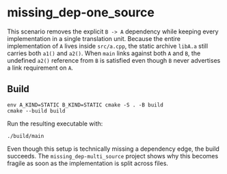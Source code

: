 # missing_dep-one_source

This scenario removes the explicit `B -> A` dependency while keeping every implementation in a
single translation unit.  Because the entire implementation of `A` lives inside `src/a.cpp`, the
static archive `libA.a` still carries both `a1()` and `a2()`.  When `main` links against both `A`
and `B`, the undefined `a2()` reference from `B` is satisfied even though `B` never advertises a
link requirement on `A`.

## Build

```
env A_KIND=STATIC B_KIND=STATIC cmake -S . -B build
cmake --build build
```

Run the resulting executable with:

```
./build/main
```

Even though this setup is technically missing a dependency edge, the build succeeds.  The
`missing_dep-multi_source` project shows why this becomes fragile as soon as the implementation is
split across files.
